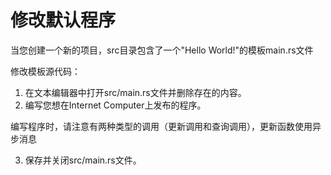 # 修改默认程序

当您创建一个新的项目，src目录包含了一个"Hello World!"的模板main.rs文件

修改模板源代码：

1. 在文本编辑器中打开src/main.rs文件并删除存在的内容。
2. 编写您想在Internet Computer上发布的程序。

编写程序时，请注意有两种类型的调用（更新调用和查询调用），更新函数使用异步消息

  3. 保存并关闭src/main.rs文件。

